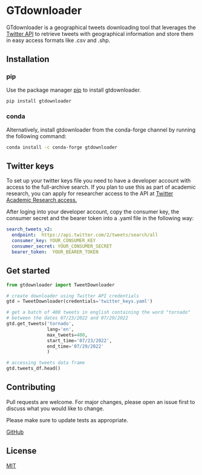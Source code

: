 # GTdownloader

GTdownloader is a geographical tweets downloading tool that leverages the [Twitter API](https://developer.twitter.com/en/docs/twitter-api) 
to retrieve tweets with geographical information and store them in easy access 
formats like .csv and .shp.

## Installation

### pip

Use the package manager [pip](https://pip.pypa.io/en/stable/) to install gtdownloader.

```bash
pip install gtdownloader
```

### conda

Alternatively, install gtdownloader from the conda-forge channel by running the following command:

```bash
conda install -c conda-forge gtdownloader
```


## Twitter keys
To set up your twitter keys file you need to have a developer  account with access to the full-archive 
search. If you plan to use this as part of academic research, you can apply for researcher
access to the API at [Twitter Academic Research access.](https://developer.twitter.com/en/products/twitter-api/academic-research/application-info)

After loging into your developer account, copy the consumer key, the consumer secret and the bearer token into a .yaml
file in the following way:

```yaml
search_tweets_v2:
  endpoint:  https://api.twitter.com/2/tweets/search/all
  consumer_key: YOUR_CONSUMER_KEY
  consumer_secret: YOUR_CONSUMER_SECRET
  bearer_token:  YOUR_BEARER_TOKEN
```

## Get started

```python
from gtdownloader import TweetDownloader

# create downloader using Twitter API credentials
gtd = TweetDownloader(credentials='twitter_keys.yaml')

# get a batch of 400 tweets in english containing the word "tornado"
# between the dates 07/23/2022 and 07/29/2022
gtd.get_tweets('tornado', 
               lang='en', 
               max_tweets=400,
               start_time='07/23/2022', 
               end_time='07/29/2022'
               )

# accessing tweets data frame
gtd.tweets_df.head()
```



## Contributing
Pull requests are welcome. For major changes, please open an issue first to discuss what you would like to change.

Please make sure to update tests as appropriate.

[GitHub](https://github.com/jugacostase/gtdownloader)

## License
[MIT](https://choosealicense.com/licenses/mit/)